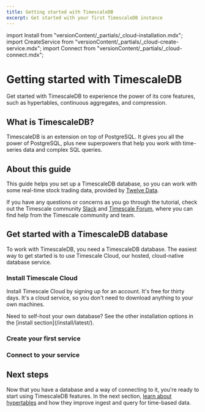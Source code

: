 ```yaml
---
title: Getting started with TimescaleDB
excerpt: Get started with your first TimescaleDB instance
---
```


import Install from "versionContent/_partials/_cloud-installation.mdx";
import CreateService from "versionContent/_partials/_cloud-create-service.mdx";
import Connect from "versionContent/_partials/_cloud-connect.mdx";

# Getting started with TimescaleDB

Get started with TimescaleDB to experience the power of its core features, such
as hypertables, continuous aggregates, and compression.

## What is TimescaleDB?

TimescaleDB is an extension on top of PostgreSQL. It gives you all the power of
PostgreSQL, plus new superpowers that help you work with time-series data and
complex SQL queries.

## About this guide

This guide helps you set up a TimescaleDB database, so you can work with some
real-time stock trading data, provided by [Twelve Data][twelve-data].

If you have any questions or concerns as you go through the tutorial, check out
the Timescale community [Slack][slack] and [Timescale Forum][forum], where you
can find help from the Timescale community and team.

## Get started with a TimescaleDB database

<!-- vale Google.We = NO -->
To work with TimescaleDB, you need a TimescaleDB database. The easiest way to
get started is to use Timescale Cloud, our hosted, cloud-native database
service.
<!-- vale Google.We = YES -->

### Install Timescale Cloud

Install Timescale Cloud by signing up for an account. It's free for thirty days.
It's a cloud service, so you don't need to download anything to your own
machines.

<highlight type="note">
Need to self-host your own database? See the other installation options in the
[install section](/install/latest/).
</highlight>

<Install />

### Create your first service

<CreateService demoData={false} />

### Connect to your service

<Connect />

## Next steps

Now that you have a database and a way of connecting to it, you're ready to
start using TimescaleDB features. In the next section, [learn about
hypertables][gsg-hypertables] and how they improve ingest and query for
time-based data.

[forum]: https://www.timescale.com/forum
[gsg-hypertables]: /getting-started/:currentVersion:/create-hypertable/
[slack]: https://slack.timescale.com/
[twelve-data]: https://twelvedata.com/
